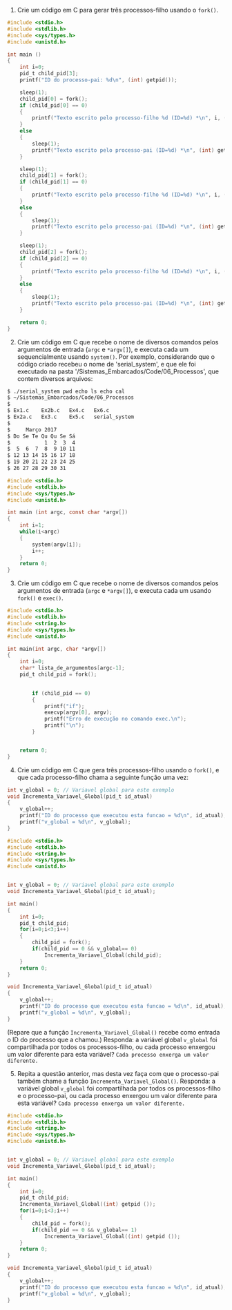 1. Crie um código em C para gerar três processos-filho usando o `fork()`.

```C
#include <stdio.h>
#include <stdlib.h>
#include <sys/types.h>
#include <unistd.h>

int main ()
{
	int i=0;
	pid_t child_pid[3];
	printf("ID do processo-pai: %d\n", (int) getpid());

	sleep(1);
	child_pid[0] = fork();
	if (child_pid[0] == 0)
	{
		printf("Texto escrito pelo processo-filho %d (ID=%d) *\n", i, (int) getpid());
	}
	else
	{
		sleep(1);
		printf("Texto escrito pelo processo-pai (ID=%d) *\n", (int) getpid());
	}

	sleep(1);
	child_pid[1] = fork();
	if (child_pid[1] == 0)
	{
		printf("Texto escrito pelo processo-filho %d (ID=%d) *\n", i, (int) getpid());
	}
	else
	{
		sleep(1);
		printf("Texto escrito pelo processo-pai (ID=%d) *\n", (int) getpid());
	}

	sleep(1);
	child_pid[2] = fork();
	if (child_pid[2] == 0)
	{
		printf("Texto escrito pelo processo-filho %d (ID=%d) *\n", i, (int) getpid());
	}
	else
	{
		sleep(1);
		printf("Texto escrito pelo processo-pai (ID=%d) *\n", (int) getpid());
	}

	return 0;
}
```

2. Crie um código em C que recebe o nome de diversos comandos pelos argumentos de entrada (`argc` e `*argv[]`), e executa cada um sequencialmente usando `system()`. Por exemplo, considerando que o código criado recebeu o nome de 'serial_system', e que ele foi executado na pasta '/Sistemas_Embarcados/Code/06_Processos', que contem diversos arquivos:

```bash
$ ./serial_system pwd echo ls echo cal
$ ~/Sistemas_Embarcados/Code/06_Processos
$
$ Ex1.c    Ex2b.c   Ex4.c   Ex6.c
$ Ex2a.c   Ex3.c    Ex5.c   serial_system
$
$     Março 2017
$ Do Se Te Qu Qu Se Sá
$           1  2  3  4
$  5  6  7  8  9 10 11
$ 12 13 14 15 16 17 18
$ 19 20 21 22 23 24 25
$ 26 27 28 29 30 31
```

```C
#include <stdio.h>
#include <stdlib.h>
#include <sys/types.h>
#include <unistd.h>

int main (int argc, const char *argv[])
{
	int i=1;
	while(i<argc)
	{
		system(argv[i]);
		i++;
	}
	return 0;
}
```

3. Crie um código em C que recebe o nome de diversos comandos pelos argumentos de entrada (`argc` e `*argv[]`), e executa cada um usando `fork()` e `exec()`.
```C
#include <stdio.h>
#include <stdlib.h>
#include <string.h>
#include <sys/types.h>
#include <unistd.h>

int main(int argc, char *argv[])
{
	int i=0;
	char* lista_de_argumentos[argc-1];
	pid_t child_pid = fork();

	
		if (child_pid == 0)
		{
			printf("if");
			execvp(argv[0], argv);
			printf("Erro de execução no comando exec.\n");     
			printf("\n");
		}


	return 0;
}

```
4. Crie um código em C que gera três processos-filho usando o `fork()`, e que cada processo-filho chama a seguinte função uma vez:

```C
int v_global = 0; // Variavel global para este exemplo
void Incrementa_Variavel_Global(pid_t id_atual)
{
	v_global++;
	printf("ID do processo que executou esta funcao = %d\n", id_atual);
	printf("v_global = %d\n", v_global);
}
```
```C
#include <stdio.h>
#include <stdlib.h>
#include <string.h>
#include <sys/types.h>
#include <unistd.h>


int v_global = 0; // Variavel global para este exemplo
void Incrementa_Variavel_Global(pid_t id_atual);

int main()
{
	int i=0;
	pid_t child_pid;
	for(i=0;i<3;i++)
	{
		child_pid = fork();
		if(child_pid == 0 && v_global== 0)
			Incrementa_Variavel_Global(child_pid);
	}
	return 0;
}

void Incrementa_Variavel_Global(pid_t id_atual)
{
	v_global++;
	printf("ID do processo que executou esta funcao = %d\n", id_atual);
	printf("v_global = %d\n", v_global);
}
```
(Repare que a função `Incrementa_Variavel_Global()` recebe como entrada o ID do processo que a chamou.) Responda: a variável global `v_global` foi compartilhada por todos os processos-filho, ou cada processo enxergou um valor diferente para esta variável? `Cada processo enxerga um valor diferente.`

5. Repita a questão anterior, mas desta vez faça com que o processo-pai também chame a função `Incrementa_Variavel_Global()`. Responda: a variável global `v_global` foi compartilhada por todos os processos-filho e o processo-pai, ou cada processo enxergou um valor diferente para esta variável? `Cada processo enxerga um valor diferente.`

```C
#include <stdio.h>
#include <stdlib.h>
#include <string.h>
#include <sys/types.h>
#include <unistd.h>


int v_global = 0; // Variavel global para este exemplo
void Incrementa_Variavel_Global(pid_t id_atual);

int main()
{
	int i=0;
	pid_t child_pid;
	Incrementa_Variavel_Global((int) getpid ());
	for(i=0;i<3;i++)
	{
		child_pid = fork();
		if(child_pid == 0 && v_global== 1)
			Incrementa_Variavel_Global((int) getpid ());
	}
	return 0;
}

void Incrementa_Variavel_Global(pid_t id_atual)
{
	v_global++;
	printf("ID do processo que executou esta funcao = %d\n", id_atual);
	printf("v_global = %d\n", v_global);
}
```
